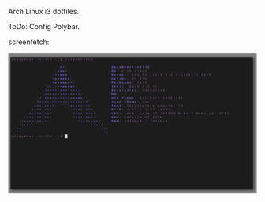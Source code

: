 Arch Linux i3 dotfiles.

ToDo:
Config Polybar.

screenfetch:

![Image of i3](https://github.com/Ryuuji14/dotfiles/blob/master/2019-10-14-213027_1920x1848_scrot.png)
